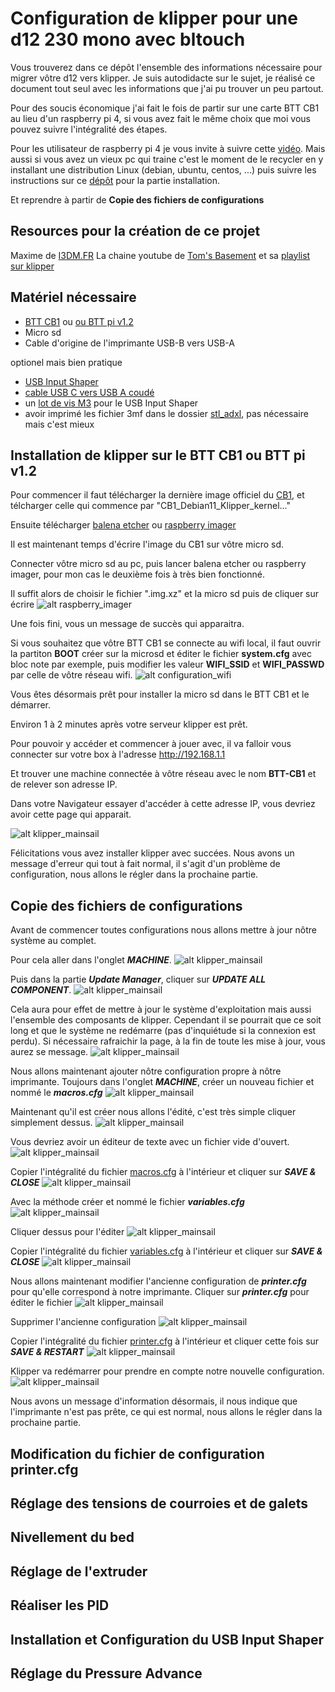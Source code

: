 # Configuration de klipper pour une d12 230 mono avec bltouch

Vous trouverez dans ce dépôt l'ensemble des informations nécessaire pour migrer vôtre d12 vers klipper.
Je suis autodidacte sur le sujet, je réalisé ce document tout seul avec les informations que j'ai pu trouver un peu partout.

Pour des soucis économique j'ai fait le fois de partir sur une carte BTT CB1 au lieu d'un raspberry pi 4, si vous avez fait le même choix que moi vous pouvez suivre l'intégralité des étapes.

Pour les utilisateur de raspberry pi 4 je vous invite à suivre cette [vidéo](https://www.youtube.com/watch?v=Ibz9D00NlO8).
Mais aussi si vous avez un vieux pc qui traine c'est le moment de le recycler en y installant une distribution Linux (debian, ubuntu, centos, ...)
puis suivre les instructions sur ce [dépôt](https://github.com/th33xitus/kiauh#-download-and-use-kiauh) pour la partie installation.

Et reprendre à partir de **Copie des fichiers de configurations**

## Resources pour la création de ce projet
Maxime de [I3DM.FR](https://i3dm.fr/2023/03/25/klipper-sur-wanhao-d12/)
La chaine youtube de [Tom's Basement](https://www.youtube.com/@TomsBasement) et sa [playlist sur klipper](https://www.youtube.com/playlist?list=PLG2DUsM4SElSYaGta07jPFdrE_DXlMMff)

## Matériel nécessaire

- [BTT CB1](https://biqu.equipment/collections/control-board/products/pi4b-adapter-v1-0?variant=39847230242914) ou [ou BTT pi v1.2](https://biqu.equipment/products/bigtreetech-btt-pi-v1-2?variant=40326121980002)
- Micro sd
- Cable d'origine de l'imprimante USB-B vers USB-A

optionel mais bien pratique
- [USB Input Shaper](https://fr.aliexpress.com/item/1005005411366555.html?spm=a2g0o.order_list.order_list_main.11.c0355e5bKZAxdP&gatewayAdapt=glo2fra)
- [cable USB C vers USB A coudé](https://www.amazon.fr/SUNGUY-10Gbps-Compatible-Android-Xiaomi-Gris/dp/B0BVFH2FS3/ref=sr_1_14?keywords=cable+usb+c+coud%C3%A9&qid=1687551676&sprefix=cable+usb+c+cou%2Caps%2C116&sr=8-14)
- un [lot de vis M3](https://www.amazon.fr/gp/product/B0BCYW4YTX/ref=ppx_yo_dt_b_search_asin_title?ie=UTF8&psc=1) pour le USB Input Shaper
- avoir imprimé les fichier 3mf dans le dossier [stl_adxl](https://github.com/sheldonGordon/klipper-config/tree/main/stl_adxl), pas nécessaire mais c'est mieux
 
## Installation de klipper sur le BTT CB1 ou BTT pi v1.2
Pour commencer il faut télécharger la dernière image officiel du [CB1](https://github.com/bigtreetech/CB1/releases), et télcharger celle qui commence par "CB1_Debian11_Klipper_kernel..."

Ensuite télécharger [balena etcher](https://etcher.balena.io/) ou [raspberry imager](https://www.raspberrypi.com/software/)

Il est maintenant temps d'écrire l'image du CB1 sur vôtre micro sd.

Connecter vôtre micro sd au pc, puis lancer balena etcher ou raspberry imager, pour mon cas le deuxième fois à très bien fonctionné.

Il suffit alors de choisir le fichier ".img.xz" et la micro sd puis de cliquer sur écrire
![alt raspberry_imager](./images/raspberryImager.PNG)

Une fois fini, vous un message de succès qui apparaitra.

Si vous souhaitez que vôtre BTT CB1 se connecte au wifi local, il faut ouvrir la partiton **BOOT** créer sur la microsd et éditer le fichier **system.cfg** avec bloc note par exemple, puis modifier les valeur **WIFI_SSID** et **WIFI_PASSWD** par celle de vôtre réseau wifi.
![alt configuration_wifi](./images/configuration_wifi.PNG)

Vous êtes désormais prêt pour installer la micro sd dans le BTT CB1 et le démarrer.

Environ 1 à 2 minutes après votre serveur klipper est prêt.

Pour pouvoir y accéder et commencer à jouer avec, il va falloir vous connecter sur votre box à l'adresse http://192.168.1.1

Et trouver une machine connectée à vôtre réseau avec le nom **BTT-CB1** et de relever son adresse IP.

Dans votre Navigateur essayer d'accéder à cette adresse IP, vous devriez avoir cette page qui apparait.

![alt klipper_mainsail](./images/klipper_screen_1.PNG)

Félicitations vous avez installer klipper avec succées.
Nous avons un message d'erreur qui tout à fait normal, il s'agit d'un problème de configuration, nous allons le régler dans la prochaine partie.


## Copie des fichiers de configurations
Avant de commencer toutes configurations nous allons mettre à jour nôtre système au complet.

Pour cela aller dans l'onglet ***MACHINE***.
![alt klipper_mainsail](./images/klipper_screen_2.PNG)

Puis dans la partie ***Update Manager***, cliquer sur ***UPDATE ALL COMPONENT***.
![alt klipper_mainsail](./images/klipper_screen_3.PNG)

Cela aura pour effet de mettre à jour le système d'exploitation mais aussi l'ensemble des composants de klipper.
Cependant il se pourrait que ce soit long et que le système ne redémarre (pas d'inquiétude si la connexion est perdu).
Si nécessaire rafraichir la page, à la fin de toute les mise à jour, vous aurez se message.
![alt klipper_mainsail](./images/klipper_screen_4.PNG)


Nous allons maintenant ajouter nôtre configuration propre à nôtre imprimante.
Toujours dans l'onglet ***MACHINE***, créer un nouveau fichier et nommé le ***macros.cfg***
![alt klipper_mainsail](./images/klipper_screen_5.PNG)

Maintenant qu'il est créer nous allons l'édité, c'est très simple cliquer simplement dessus.
![alt klipper_mainsail](./images/klipper_screen_6.PNG)

Vous devriez avoir un éditeur de texte avec un fichier vide d'ouvert.
![alt klipper_mainsail](./images/klipper_screen_7.PNG)

Copier l'intégralité du fichier [macros.cfg](macros.cfg) à l'intérieur et cliquer sur ***SAVE & CLOSE***
![alt klipper_mainsail](./images/klipper_screen_8.PNG)


Avec la méthode créer et nommé le fichier ***variables.cfg***
![alt klipper_mainsail](./images/klipper_screen_9.PNG)

Cliquer dessus pour l'éditer
![alt klipper_mainsail](./images/klipper_screen_10.PNG)

Copier l'intégralité du fichier [variables.cfg](variables.cfg) à l'intérieur et cliquer sur ***SAVE & CLOSE***
![alt klipper_mainsail](./images/klipper_screen_11.PNG)


Nous allons maintenant modifier l'ancienne configuration de ***printer.cfg*** pour qu'elle correspond à notre imprimante.
Cliquer sur ***printer.cfg*** pour éditer le fichier
![alt klipper_mainsail](./images/klipper_screen_12.PNG)

Supprimer l'ancienne configuration
![alt klipper_mainsail](./images/klipper_screen_13.PNG)

Copier l'intégralité du fichier [printer.cfg](printer.cfg) à l'intérieur et cliquer cette fois sur ***SAVE & RESTART***
![alt klipper_mainsail](./images/klipper_screen_14.PNG)

Klipper va redémarrer pour prendre en compte notre nouvelle configuration.
![alt klipper_mainsail](./images/klipper_screen_15.PNG)

Nous avons un message d'information désormais, il nous indique que l'imprimante n'est pas prête, ce qui est normal, nous allons le régler dans la prochaine partie.

## Modification du fichier de configuration printer.cfg

## Réglage des tensions de courroies et de galets

## Nivellement du bed

## Réglage de l'extruder

## Réaliser les PID

## Installation et Configuration du USB Input Shaper

## Réglage du Pressure Advance
